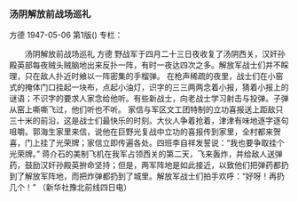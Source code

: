 ### 汤阴解放前战场巡礼
方德
1947-05-06
第1版()
专栏：

　　汤阴解放前战场巡礼
    方德
    野战军于四月二十三日夜收复了汤阴西关，汉奸孙殿英部每夜贼头贼脑地出来反扑一阵，有时一夜达四次之多。解放军战士们并不睬理，只在敌人扑近时飨以一阵密集的手榴弹。
    在枪声稀疏的夜里，战士们在小窑式的掩体门口挂起一块布，点起小油灯，识字的三三两两念着小报，猜着小报上的谜语；不识字的要求人家念给他听。有些新战士，向老战士学习射击与投弹。子弹从窑上嘶嘶飞过，他们听也不听。
    家信与军区文工团特制的立功喜报送上距敌只三十米的前沿，这是战士们最快乐的时刻。大伙人争着抢着，津津有味地逐字逐句咀嚼。郭海生家里来信，说他在巨野光复战中立功的喜报传到家里，全村都来贺喜，门上挂了光荣牌；家信立即传遍各处。四班李自祥发誓说：“我也要争取挂个光荣牌。”
    蒋介石的美制飞机在我军占领西关的第二天，飞来轰炸，并给敌人送弹药，鼓励汉奸孙殿英拚命坚持；但是，两军阵地是如此接近，以致他们把弹药都扔到了解放军阵地，而把炸弹都扔到了城里。解放军战士们拍手欢呼：“好呀！再扔几个！”
          （新华社豫北前线四日电）
